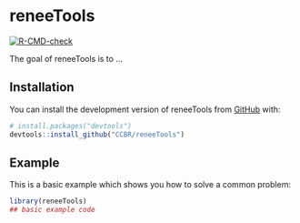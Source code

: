 <!-- README.md is generated from README.Rmd. Please edit that file -->

# reneeTools

<!-- badges: start -->

[![R-CMD-check](https://github.com/CCBR/reneeTools/actions/workflows/R-CMD-check.yaml/badge.svg)](https://github.com/CCBR/reneeTools/actions/workflows/R-CMD-check.yaml)

<!-- badges: end -->

The goal of reneeTools is to …

## Installation

You can install the development version of reneeTools from
[GitHub](https://github.com/) with:

```r
# install.packages("devtools")
devtools::install_github("CCBR/reneeTools")
```

## Example

This is a basic example which shows you how to solve a common problem:

```r
library(reneeTools)
## basic example code
```
